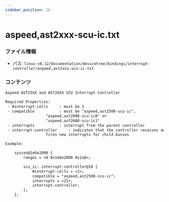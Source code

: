 ```yaml
---
sidebar_position: 16
---
```

# aspeed,ast2xxx-scu-ic.txt

### ファイル情報

- パス: `linux-v6.12/Documentation/devicetree/bindings/interrupt-controller/aspeed,ast2xxx-scu-ic.txt`

### コンテンツ

```txt
Aspeed AST25XX and AST26XX SCU Interrupt Controller

Required Properties:
 - #interrupt-cells		: must be 1
 - compatible			: must be "aspeed,ast2500-scu-ic",
				  "aspeed,ast2600-scu-ic0" or
				  "aspeed,ast2600-scu-ic1"
 - interrupts			: interrupt from the parent controller
 - interrupt-controller		: indicates that the controller receives and
				  fires new interrupts for child busses

Example:

    syscon@1e6e2000 {
        ranges = <0 0x1e6e2000 0x1a8>;

        scu_ic: interrupt-controller@18 {
            #interrupt-cells = <1>;
            compatible = "aspeed,ast2500-scu-ic";
            interrupts = <21>;
            interrupt-controller;
        };
    };

```
